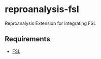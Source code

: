 # reproanalysis-fsl
Reproanalysis Extension for integrating FSL

## Requirements
- [FSL](https://fsl.fmrib.ox.ac.uk/fsl/fslwiki)

